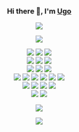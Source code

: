 <h3 align="center">
Hi there 👋, I'm
<a href="https://ugo94490.github.io">Ugo</a>
</h3>

<p align="center">
<!-- Coding and Social Websites -->
<a href="https://www.linkedin.com/in/ugo-levi-cescutti"><img src="https://img.shields.io/static/v1?color=0366d6&label=%20&labelColor=5c5c5c&logo=linkedin&logoColor=ffffff&message=LinkedIn&style=for-the-badge" /></a>
<br />
<!-- Coding Platforms -->
<!-- <a href="https://www.codechef.com/users/ugo94490"><img src="https://img.shields.io/static/v1?color=0366d6&label=%20&labelColor=5c5c5c&logo=codechef&logoColor=ffffff&message=CodeChef&style=for-the-badge" /></a>
<a href="https://codeforces.com/profile/ugo94490"><img src="https://img.shields.io/static/v1?color=0366d6&label=%20&labelColor=5c5c5c&logo=codeforces&logoColor=ffffff&message=Codeforces&style=for-the-badge" /></a>
<a href="https://www.hackerearth.com/@ugo94490"><img src="https://img.shields.io/static/v1?color=0366d6&label=%20&labelColor=5c5c5c&logo=hackerearth&logoColor=ffffff&message=HackerEarth&style=for-the-badge" /></a>
<a href="https://www.hackerrank.com/ugo94490"><img src="https://img.shields.io/static/v1?color=0366d6&label=%20&labelColor=5c5c5c&logo=hackerrank&logoColor=ffffff&message=HackerRank&style=for-the-badge" /></a>
-->
</p>

<p align="center">
<img src="https://github-readme-stats.vercel.app/api?username=ugo94490&count_private=true&include_all_commits=true&show_icons=true&title_color=0366d6&icon_color=0366d6&text_color=24292e&bg_color=ffffff" />
</p>

<p align="center">
<!-- Programming -->
<!-- Experienced -->
<img src="https://img.shields.io/static/v1?color=0366d6&label=%20&labelColor=5c5c5c&logo=c&logoColor=ffffff&message=C&style=flat-square" />
<img src="https://img.shields.io/static/v1?color=0366d6&label=%20&labelColor=5c5c5c&logo=c%2B%2B&logoColor=ffffff&message=C%2B%2B&style=flat-square" />
<img src="https://img.shields.io/static/v1?color=0366d6&label=%20&labelColor=5c5c5c&logo=python&logoColor=ffffff&message=Python&style=flat-square" />
<br />
<!-- Familiar -->
<img src="https://img.shields.io/static/v1?color=0366d6&label=%20&labelColor=5c5c5c&logo=gnu-bash&logoColor=ffffff&message=Shell%20Script&style=flat-square" />
<img src="https://img.shields.io/static/v1?color=0366d6&label=%20&labelColor=5c5c5c&logo=rust&logoColor=ffffff&message=Rust&style=flat-square" />
<img src="https://img.shields.io/static/v1?color=0366d6&label=%20&labelColor=5c5c5c&logo=haskell&logoColor=ffffff&message=Haskell&style=flat-square" />
<br />
<!-- Framework -->
<img src="https://img.shields.io/static/v1?color=0366d6&label=%20&labelColor=5c5c5c&logo=pytorch&logoColor=ffffff&message=PyTorch&style=flat-square" />
<img src="https://img.shields.io/static/v1?color=0366d6&label=%20&labelColor=5c5c5c&logo=tensorflow&logoColor=ffffff&message=TensorFlow&style=flat-square" />
<img src="https://img.shields.io/static/v1?color=0366d6&label=%20&labelColor=5c5c5c&logo=flutter&logoColor=ffffff&message=Flutter&style=flat-square" />
<br />
<!-- Tools and Technologies -->
<img src="https://img.shields.io/static/v1?color=0366d6&label=%20&labelColor=5c5c5c&logo=jenkins&logoColor=ffffff&message=Jenkins&style=flat-square" />
<img src="https://img.shields.io/static/v1?color=0366d6&label=%20&labelColor=5c5c5c&logo=docker&logoColor=ffffff&message=Docker&style=flat-square" />
<img src="https://img.shields.io/static/v1?color=0366d6&label=%20&labelColor=5c5c5c&logo=git&logoColor=ffffff&message=Git&style=flat-square" />
<img src="https://img.shields.io/static/v1?color=0366d6&label=%20&labelColor=5c5c5c&logo=Amazon AWS&logoColor=ffffff&message=AWS&style=flat-square" />
<img src="https://img.shields.io/static/v1?color=0366d6&label=%20&labelColor=5c5c5c&logo=Amazon S3&logoColor=ffffff&message=S3&style=flat-square" />
<img src="https://img.shields.io/static/v1?color=0366d6&label=%20&labelColor=5c5c5c&logo=json&logoColor=ffffff&message=JSON&style=flat-square" />
<br />
<!-- WorkFlow -->
<img src="https://img.shields.io/static/v1?color=0366d6&label=%20&labelColor=5c5c5c&logo=visual-studio-code&logoColor=ffffff&message=Visual%20Studio%20Code&style=flat-square" />
<img src="https://img.shields.io/static/v1?color=0366d6&label=%20&labelColor=5c5c5c&logo=airtable&logoColor=ffffff&message=AirTable&style=flat-square" />
<img src="https://img.shields.io/static/v1?color=0366d6&label=%20&labelColor=5c5c5c&logo=cmake&logoColor=ffffff&message=CMake&style=flat-square" />
<img src="https://img.shields.io/static/v1?color=0366d6&label=%20&labelColor=5c5c5c&logo=gitlab&logoColor=ffffff&message=GitLab&style=flat-square" />
<br />
<!-- Operating Systems & WorkFlow-->
<img src="https://img.shields.io/static/v1?color=0366d6&label=%20&labelColor=5c5c5c&logo=linux&logoColor=ffffff&message=Linux&style=flat-square" />
<img src="https://img.shields.io/static/v1?color=0366d6&label=%20&labelColor=5c5c5c&logo=windows&logoColor=ffffff&message=Windows&style=flat-square" />
<br />
</p>
<p align="center">
<img src="https://komarev.com/ghpvc/?color=0366d6&style=flat-square&username=ugo94490" />
</p>
<p align="center">
<img src="https://github-readme-stats.vercel.app/api/top-langs/?username=ugo94490&layout=compact" />
</p>
